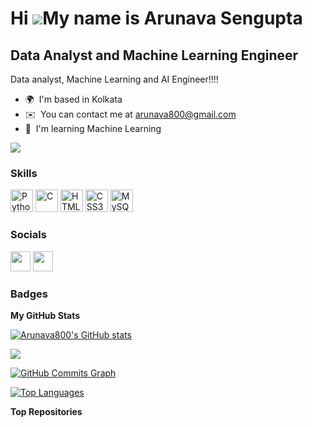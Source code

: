 Hi ![](https://user-images.githubusercontent.com/18350557/176309783-0785949b-9127-417c-8b55-ab5a4333674e.gif)My name is Arunava Sengupta
========================================================================================================================================

Data Analyst and Machine Learning Engineer
------------------------------------------

Data analyst, Machine Learning and AI Engineer!!!!

* 🌍  I'm based in Kolkata
* ✉️  You can contact me at [arunava800@gmail.com](mailto:arunava800@gmail.com)
* 🧠  I'm learning Machine Learning

<a href="https://www.github.com/Arunava800" target="_blank" rel="noreferrer"><img
src="https://img.shields.io/github/followers/Arunava800?logo=github&style=for-the-badge&color=0891b2&labelColor=1c1917" /></a>

### Skills


<p align="left">
<a href="https://www.python.org/" target="_blank" rel="noreferrer"><img src="https://raw.githubusercontent.com/danielcranney/readme-generator/main/public/icons/skills/python-colored.svg" width="36" height="36" alt="Python" /></a>
<a href="https://docs.microsoft.com/en-us/cpp/?view=msvc-170" target="_blank" rel="noreferrer"><img src="https://raw.githubusercontent.com/danielcranney/readme-generator/main/public/icons/skills/c-colored.svg" width="36" height="36" alt="C" /></a>
<a href="https://developer.mozilla.org/en-US/docs/Glossary/HTML5" target="_blank" rel="noreferrer"><img src="https://raw.githubusercontent.com/danielcranney/readme-generator/main/public/icons/skills/html5-colored.svg" width="36" height="36" alt="HTML5" /></a>
<a href="https://www.w3.org/TR/CSS/#css" target="_blank" rel="noreferrer"><img src="https://raw.githubusercontent.com/danielcranney/readme-generator/main/public/icons/skills/css3-colored.svg" width="36" height="36" alt="CSS3" /></a>
<a href="https://www.mysql.com/" target="_blank" rel="noreferrer"><img src="https://raw.githubusercontent.com/danielcranney/readme-generator/main/public/icons/skills/mysql-colored.svg" width="36" height="36" alt="MySQL" /></a>
</p>


### Socials

<p align="left"> 
<a href="https://www.github.com/Arunava800" target="_blank" rel="noreferrer"><img src="https://raw.githubusercontent.com/danielcranney/readme-generator/main/public/icons/socials/github.svg" width="32" height="32" /></a>
 <a href="www.linkedin.com/in/arunava-sengupta-25160824b" target="_blank" rel="noreferrer"><img src="[https://raw.githubusercontent.com/danielcranney/readme-generator/main/public/icons/socials/github.svg](https://www.google.com/imgres?q=svg%20file%20linkedin%20icon%20svg&imgurl=https%3A%2F%2Fwww.logo.wine%2Fa%2Flogo%2FLinkedIn%2FLinkedIn-Icon-Logo.wine.svg&imgrefurl=https%3A%2F%2Fwww.logo.wine%2Flogo%2FLinkedIn&docid=af6g7-rbPK4eZM&tbnid=HdPXfbi5yZy6iM&vet=12ahUKEwihs4WfwI6OAxWymK8BHT83Ix4QM3oECCMQAA..i&w=1200&h=800&hcb=2&ved=2ahUKEwihs4WfwI6OAxWymK8BHT83Ix4QM3oECCMQAA)" width="32" height="32" /></a></p>

### Badges

<b>My GitHub Stats</b>

<a href="http://www.github.com/Arunava800"><img src="https://github-readme-stats.vercel.app/api?username=Arunava800&show_icons=true&hide=&count_private=true&title_color=0891b2&text_color=ffffff&icon_color=0891b2&bg_color=1c1917&hide_border=true&show_icons=true" alt="Arunava800's GitHub stats" /></a>

<a href="http://www.github.com/Arunava800"><img src="https://github-readme-streak-stats.herokuapp.com/?user=Arunava800&stroke=ffffff&background=1c1917&ring=0891b2&fire=0891b2&currStreakNum=ffffff&currStreakLabel=0891b2&sideNums=ffffff&sideLabels=ffffff&dates=ffffff&hide_border=true" /></a>

<a href="http://www.github.com/Arunava800"><img src="https://activity-graph.herokuapp.com/graph?username=Arunava800&bg_color=1c1917&color=ffffff&line=0891b2&point=ffffff&area_color=1c1917&area=true&hide_border=true&custom_title=GitHub%20Commits%20Graph" alt="GitHub Commits Graph" /></a>

<a href="https://github.com/Arunava800" align="left"><img src="https://github-readme-stats.vercel.app/api/top-langs/?username=Arunava800&langs_count=10&title_color=0891b2&text_color=ffffff&icon_color=0891b2&bg_color=1c1917&hide_border=true&locale=en&custom_title=Top%20%Languages" alt="Top Languages" /></a>

<b>Top Repositories</b>

<div width="100%" align="center"></div><br /><br /><br /><br /><br /><br /><br />
